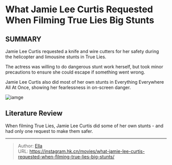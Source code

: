 # What Jamie Lee Curtis Requested When Filming True Lies  Big Stunts


## SUMMARY 


 

Jamie Lee Curtis requested a knife and wire cutters for her safety during the helicopter and limousine stunts in True Lies.


The actress was willing to do dangerous stunt work herself, but took minor precautions to ensure she could escape if something went wrong.


Jamie Lee Curtis also did most of her own stunts in Everything Everywhere All At Once, showing her fearlessness in on-screen danger.



![iamge](https://static1.srcdn.com/wordpress/wp-content/uploads/2023/10/arnold-schwarzenegger-jamie-lee-curtis-true-lies.jpg)

## Literature Review
When filming True Lies, Jamie Lee Curtis did some of her own stunts - and had only one request to make them safer.




---

> Author: [Ella](https://instagram.hk.cn/)  
> URL: https://instagram.hk.cn/movies/what-jamie-lee-curtis-requested-when-filming-true-lies-big-stunts/  

